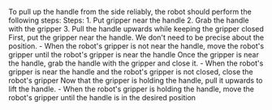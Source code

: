 To pull up the handle from the side reliably, the robot should perform the following steps:
    Steps:  1. Put gripper near the handle  2. Grab the handle with the gripper  3. Pull the handle upwards while keeping the gripper closed
    First, put the gripper near the handle. We don't need to be precise about the position.
    - When the robot's gripper is not near the handle, move the robot's gripper until the robot's gripper is near the handle
    Once the gripper is near the handle, grab the handle with the gripper and close it.
    - When the robot's gripper is near the handle and the robot's gripper is not closed, close the robot's gripper
    Now that the gripper is holding the handle, pull it upwards to lift the handle.
    - When the robot's gripper is holding the handle, move the robot's gripper until the handle is in the desired position